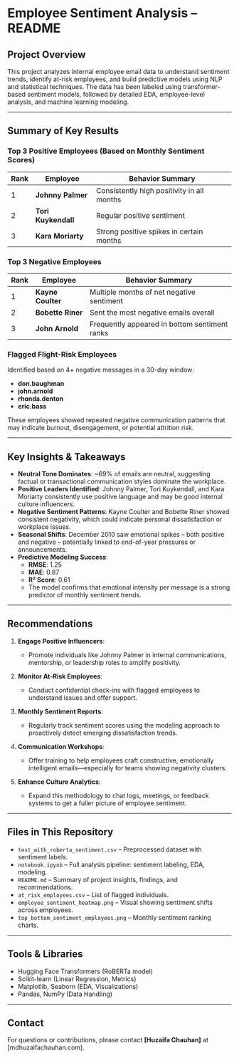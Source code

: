 # Employee Sentiment Analysis – README

## Project Overview
This project analyzes internal employee email data to understand sentiment trends, identify at-risk employees, and build predictive models using NLP and statistical techniques. The data has been labeled using transformer-based sentiment models, followed by detailed EDA, employee-level analysis, and machine learning modeling.

---

## Summary of Key Results

### Top 3 Positive Employees (Based on Monthly Sentiment Scores)
| Rank | Employee         | Behavior Summary                             |
|------|------------------|-----------------------------------------------|
| 1    | **Johnny Palmer** | Consistently high positivity in all months    |
| 2    | **Tori Kuykendall** | Regular positive sentiment                   |
| 3    | **Kara Moriarty**  | Strong positive spikes in certain months     |

### Top 3 Negative Employees
| Rank | Employee         | Behavior Summary                             |
|------|------------------|-----------------------------------------------|
| 1    | **Kayne Coulter** | Multiple months of net negative sentiment     |
| 2    | **Bobette Riner** | Sent the most negative emails overall         |
| 3    | **John Arnold**   | Frequently appeared in bottom sentiment ranks |

### Flagged Flight-Risk Employees
Identified based on 4+ negative messages in a 30-day window:

- **don.baughman**
- **john.arnold**
- **rhonda.denton**
- **eric.bass**

These employees showed repeated negative communication patterns that may indicate burnout, disengagement, or potential attrition risk.

---

## Key Insights & Takeaways

- **Neutral Tone Dominates**: ~69% of emails are neutral, suggesting factual or transactional communication styles dominate the workplace.
- **Positive Leaders Identified**: Johnny Palmer, Tori Kuykendall, and Kara Moriarty consistently use positive language and may be good internal culture influencers.
- **Negative Sentiment Patterns**: Kayne Coulter and Bobette Riner showed consistent negativity, which could indicate personal dissatisfaction or workplace issues.
- **Seasonal Shifts**: December 2010 saw emotional spikes – both positive and negative – potentially linked to end-of-year pressures or announcements.
- **Predictive Modeling Success**:
  - **RMSE**: 1.25
  - **MAE**: 0.87
  - **R² Score**: 0.61
  - The model confirms that emotional intensity per message is a strong predictor of monthly sentiment trends.

---

## Recommendations

1. **Engage Positive Influencers**:
   - Promote individuals like Johnny Palmer in internal communications, mentorship, or leadership roles to amplify positivity.

2. **Monitor At-Risk Employees**:
   - Conduct confidential check-ins with flagged employees to understand issues and offer support.

3. **Monthly Sentiment Reports**:
   - Regularly track sentiment scores using the modeling approach to proactively detect emerging dissatisfaction trends.

4. **Communication Workshops**:
   - Offer training to help employees craft constructive, emotionally intelligent emails—especially for teams showing negativity clusters.

5. **Enhance Culture Analytics**:
   - Expand this methodology to chat logs, meetings, or feedback systems to get a fuller picture of employee sentiment.

---

## Files in This Repository

- `test_with_roberta_sentiment.csv` – Preprocessed dataset with sentiment labels.
- `notebook.ipynb` – Full analysis pipeline: sentiment labeling, EDA, modeling.
- `README.md` – Summary of project insights, findings, and recommendations.
- `at_risk_employees.csv` – List of flagged individuals.
- `employee_sentiment_heatmap.png` – Visual showing sentiment shifts across employees.
- `top_bottom_sentiment_employees.png` – Monthly sentiment ranking charts.

---

## Tools & Libraries

- Hugging Face Transformers (RoBERTa model)
- Scikit-learn (Linear Regression, Metrics)
- Matplotlib, Seaborn (EDA, Visualizations)
- Pandas, NumPy (Data Handling)

---

## Contact
For questions or contributions, please contact **[Huzaifa Chauhan]** at [mdhuzaifachauhan.com].


